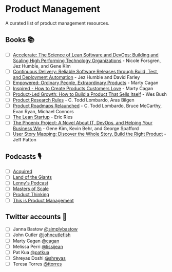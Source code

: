 # Product Management
A curated list of product management resources.

## Books 📚
 - [ ] [Accelerate: The Science of Lean Software and DevOps: Building and Scaling High Performing Technology Organizations](https://www.amazon.com/Accelerate-Software-Performing-Technology-Organizations/dp/1942788339) - Nicole Forsgren, Jez Humble, and Gene Kim
 - [ ] [Continuous Delivery: Reliable Software Releases through Build, Test, and Deployment Automation](https://www.amazon.com/Continuous-Delivery-Deployment-Automation-Addison-Wesley/dp/0321601912/) - Jez Humble and David Farley
 - [ ] [Empowered: Ordinary People, Extraordinary Products](https://www.amazon.com/dp/111969129X/) - Marty Cagan
 - [ ] [Inspired - How to Create Products Customers Love](https://www.amazon.com/INSPIRED-Create-Tech-Products-Customers/dp/1119387507/) - Marty Cagan
 - [ ] [Product-Led Growth: How to Build a Product That Sells Itself](https://www.amazon.com/Product-Led-Growth-Build-Product-Itself-ebook/dp/B07P6288ZF) - Wes Bush
 - [ ] [Product Research Rules](https://www.oreilly.com/library/view/product-research-rules/9781492049463/) - C. Todd Lombardo, Aras Bilgen
 - [ ] [Product Roadmaps Relaunched](https://www.oreilly.com/library/view/product-roadmaps-relaunched/9781491971710/) - C. Todd Lombardo, Bruce McCarthy, Evan Ryan, Michael Connors
 - [ ] [The Lean Startup](https://www.amazon.com/Lean-Startup-Entrepreneurs-Continuous-Innovation/dp/0307887898) - Eric Ries
 - [ ] [The Phoenix Project: A Novel About IT, DevOps, and Helping Your Business Win](https://www.amazon.com/Phoenix-Project-DevOps-Helping-Business/dp/0988262509) - Gene Kim, Kevin Behr, and George Spafford
 - [ ] [User Story Mapping: Discover the Whole Story, Build the Right Product](https://www.amazon.com/User-Story-Mapping-Discover-Product/dp/1491904909/) - Jeff Patton
 
## Podcasts 🎙️
 - [ ] [Acquired](https://www.acquired.fm/)
 - [ ] [Land of the Giants](https://www.vox.com/land-of-the-giants-podcast)
 - [ ] [Lenny's Podcast](https://www.lennyspodcast.com)
 - [ ] [Masters of Scale](https://itunes.apple.com/us/podcast/masters-of-scale-with-reid-hoffman/id1227971746?mt=2)
 - [ ] [Product Thinking](https://www.produxlabs.com/product-thinking)
 - [ ] [This is Product Management](https://podcasts.apple.com/us/podcast/this-is-product-management/id975284403)

## Twitter accounts 📱 
 - [ ] Janna Bastow [@simplybastow](https://twitter.com/simplybastow)
 - [ ] John Cutler [@johncutlefish](https://twitter.com/johncutlefish)
 - [ ] Marty Cagan [@cagan](https://twitter.com/cagan)
 - [ ] Melissa Perri [@lissijean](https://twitter.com/lissijean)
 - [ ] Pat Kua [@patkua](https://twitter.com/patkua)
 - [ ] Shreyas Doshi [@shreyas](https://twitter.com/shreyas)
 - [ ] Teresa Torres [@ttorres](https://twitter.com/ttorres)
